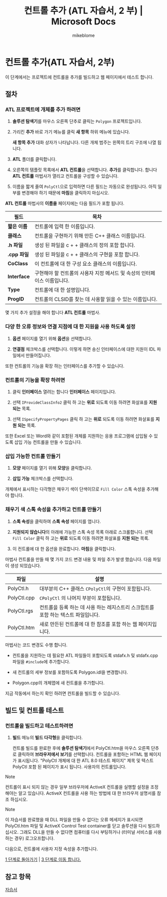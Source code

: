 ﻿---
title: 컨트롤 추가 (ATL 자습서, 2 부) | Microsoft Docs
ms.custom: get-started-article
ms.date: 09/26/2018
ms.technology:
- cpp-atl
ms.topic: conceptual
dev_langs:
- C++
ms.assetid: c9575a75-1064-41f1-9697-7aada560c669
author: mikeblome
ms.author: mblome
ms.workload:
- cplusplus
ms.openlocfilehash: 2d4918887e36e405c5efb0d5280cea5976f14bb9
ms.sourcegitcommit: a738519aa491a493a8f213971354356c0e6a5f3a
ms.translationtype: MT
ms.contentlocale: ko-KR
ms.lasthandoff: 10/05/2018
ms.locfileid: "48821292"
---
# <a name="adding-a-control-atl-tutorial-part-2"></a>컨트롤 추가(ATL 자습서, 2부)

이 단계에서는 프로젝트에 컨트롤을 추가를 빌드하고 웹 페이지에서 테스트 합니다.

## <a name="procedures"></a>절차

### <a name="to-add-an-object-to-an-atl-project"></a>ATL 프로젝트에 개체를 추가 하려면

1. **솔루션 탐색기**를 마우스 오른쪽 단추로 클릭는 `Polygon` 프로젝트입니다.

1. 가리킨 **추가** 바로 가기 메뉴를 클릭 **새 항목** 하위 메뉴에 있습니다.

    **새 항목 추가** 대화 상자가 나타납니다. 다른 개체 범주는 왼쪽의 트리 구조에 나열 됩니다.

1. **ATL** 폴더를 클릭합니다.

1. 오른쪽의 템플릿 목록에서 **ATL 컨트롤**을 선택합니다. **추가**를 클릭합니다. 합니다 **ATL 컨트롤** 마법사가 열리고 컨트롤을 구성할 수 있습니다.

1. 이름을 짧게 줄여 `PolyCtl`으로 입력하면 다른 필드는 자동으로 완성됩니다. 아직 일부를 변경해야 하기 때문에 **마침**을 클릭하지 마십시오.

**ATL 컨트롤** 마법사의 **이름을** 페이지에는 다음 필드가 포함 됩니다.

|필드|목차|
|-----------|--------------|
|**짧은 이름**|컨트롤에 입력 한 이름입니다.|
|**클래스**|컨트롤을 구현하기 위해 만든 C++ 클래스 이름입니다.|
|**.h 파일**|생성 된 파일을 c + + 클래스의 정의 포함 합니다.|
|**.cpp 파일**|생성 된 파일을 c + + 클래스의 구현을 포함 합니다.|
|**CoClass**|이 컨트롤에 대 한 구성 요소 클래스의 이름입니다.|
|**Interface**|구현해야 할 컨트롤의 사용자 지정 메서드 및 속성의 인터페이스 이름입니다.|
|**Type**|컨트롤에 대 한 설명입니다.|
|**ProgID**|컨트롤의 CLSID를 찾는 데 사용할 읽을 수 있는 이름입니다.|

몇 가지 추가 설정을 해야 합니다 **ATL 컨트롤** 마법사.

### <a name="to-enable-support-for-rich-error-information-and-connection-points"></a>다양 한 오류 정보와 연결 지점에 대 한 지원을 사용 하도록 설정

1. **옵션** 페이지를 열기 위해 **옵션**을 선택합니다.

1. **연결점** 체크박스를 선택합니다. 이렇게 하면 송신 인터페이스에 대한 지원이 IDL 파일에서 만들어집니다.

또한 컨트롤의 기능을 확장 하는 인터페이스를 추가할 수 있습니다.

### <a name="to-extend-the-controls-functionality"></a>컨트롤의 기능을 확장 하려면

1. 클릭 **인터페이스** 열려는 합니다 **인터페이스** 페이지입니다.

1. 선택 `IProvideClassInfo2` 클릭 하 고는 **위로** 되도록 이동 하려면 화살표를 **지원 되는** 목록.

1. 선택 `ISpecifyPropertyPages` 클릭 하 고는 **위로** 되도록 이동 하려면 화살표를 **지원 되는** 목록.

또한 Excel 또는 Word와 같이 포함된 개체를 지원하는 응용 프로그램에 삽입될 수 있도록 삽입 가능 컨트롤을 만들 수 있습니다.

### <a name="to-make-the-control-insertable"></a>삽입 가능한 컨트롤 만들기

1. **모양** 페이지를 열기 위해 **모양**을 클릭합니다.

1. **삽입 가능** 체크박스를 선택합니다.

개체에서 표시하는 다각형은 채우기 색이 단색이므로 `Fill Color` 스톡 속성을 추가해야 합니다.

### <a name="to-add-a-fill-color-stock-property-and-create-the-control"></a>채우기 색 스톡 속성을 추가하고 컨트롤 만들기

1. **스톡 속성**을 클릭하여 **스톡 속성** 페이지를 엽니다.

1. **지원되지 않습니다**의 아래에 가능한 스톡 속성 목록 아래로 스크롤합니다. 선택 `Fill Color` 클릭 하 고는 **위로** 되도록 이동 하려면 화살표를 **지원 되는** 목록.

1. 이 컨트롤에 대 한 옵션을 완료합니다. **마침**을 클릭합니다.

마법사 컨트롤을 만들 때 몇 가지 코드 변경 내용 및 파일 추가 발생 했습니다. 다음 파일이 생성 되었습니다.

|파일|설명|
|----------|-----------------|
|PolyCtl.h|대부분의 C++ 클래스 `CPolyCtl`의 구현이 포함됩니다.|
|PolyCtl.cpp|`CPolyCtl` 의 나머지 부분이 포함됩니다.|
|PolyCtl.rgs|컨트롤을 등록 하는 데 사용 하는 레지스트리 스크립트를 포함 하는 텍스트 파일입니다.|
|PolyCtl.htm|새로 만든된 컨트롤에 대 한 참조를 포함 하는 웹 페이지입니다.|

마법사는 코드 변경도 수행 합니다.

- 컨트롤을 지원하는 데 필요한 ATL 파일들이 포함되도록 stdafx.h 및 stdafx.cpp 파일을 `#include`에 추가합니다.

- 새 컨트롤의 세부 정보를 포함하도록 Polygon.idl을 변경합니다.

- Polygon.cpp의 개체맵에 새 컨트롤을 추가합니다.

지금 작동에서 하는지 확인 하려면 컨트롤을 빌드할 수 있습니다.

## <a name="building-and-testing-the-control"></a>빌드 및 컨트롤 테스트

### <a name="to-build-and-test-the-control"></a>컨트롤을 빌드하고 테스트하려면

1. **빌드** 메뉴의 **빌드 다각형**을 클릭합니다.

    컨트롤 빌드를 완료한 후에 **솔루션 탐색기**에서 PolyCtl.htm을 마우스 오른쪽 단추로 클릭하여 **브라우저에서 보기**를 선택합니다. 컨트롤을 포함하는 HTML 웹 페이지가 표시됩니다. "PolyCtl 개체에 대 한 ATL 8.0 테스트 페이지" 제목 및 텍스트 PolyCtl 포함 된 페이지가 표시 됩니다. 사용자의 컨트롤입니다.

> [!NOTE]
> 컨트롤이 표시 되지 않는 경우 일부 브라우저에 ActiveX 컨트롤을 실행할 설정을 조정 해야는 알고 있습니다. ActiveX 컨트롤을 사용 하는 방법에 대 한 브라우저 설명서를 참조 하십시오.

> [!NOTE]
> 이 자습서를 완료했을 때 DLL 파일을 만들 수 없다는 오류 메세지가 표시되면 PolyCtl.htm 파일 및 ActiveX Control Test container를 닫고 솔루션을 다시 빌드하십시오. 그래도 DLL을 만들 수 없다면 컴퓨터를 다시 부팅하거나 (터미널 서비스를 사용하는 경우) 로그오프합니다.


다음으로, 컨트롤에 사용자 지정 속성을 추가합니다.


[1 단계로 돌아가기](../atl/creating-the-project-atl-tutorial-part-1.md) &#124; [3 단계로 이동 합니다.](../atl/adding-a-property-to-the-control-atl-tutorial-part-3.md)

## <a name="see-also"></a>참고 항목

[자습서](../atl/active-template-library-atl-tutorial.md)
